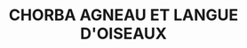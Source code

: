 ---
auteur: Résistances 2024
categories:
- Soupe
check: Non
checkAlwaysOk: false
cuisson: Oui
draft: false
ingredients:
  animaux:
  - quantite: 6.5
    title: Agneau
    unit: Kg
  autres:
  - quantite: 30
    title: Eau
    unit: litre
  epices:
  - quantite: 35
    title: Piment doux
    unit: grammes
  - quantite: 75
    title: Paprika
    unit: grammes
  - quantite: 75
    title: Gingembre en poudre
    unit: grammes
  - quantite: 350
    title: Ras el hanout
    unit: grammes
  - quantite: 5
    title: Menthe
    unit: bottes
  - quantite: 8
    title: Coriandre fraîche
    unit: bottes
  - quantite: 1.5
    title: Concentré de tomate
    unit: Kg
  - quantite: 10
    title: Coulis de tomates
    unit: litre
  legumes:
  - quantite: 3
    title: Courgette
    unit: Kg
  - quantite: 1
    title: Céleri branche
    unit: Kg
  - quantite: 5
    title: Carotte
    unit: Kg
  - quantite: 5
    title: Oignon
    unit: Kg
  lof:
  - quantite: 1
    title: huile d'olive
    unit: litre
  sec:
  - quantite: 2
    title: Pâtes - langue d'oiseau
    unit: Kg
  - quantite: 2.5
    title: Pois chiches
    unit: Kg
layout: recettes
plate: 100
preparation: "Eplucher et émincer les carottes et les courgettes. Emincer les branches\
  \ de céleri. Mettre le tout dans un saladier. Réserver. \n\nEplucher et émincer\
  \ grossièrement les oignons. \n\nCouper la viande en morceaux. Dans une gamelle\
  \ : verser un filet d'huile d'olive et y faire cuire les morceaux de viande en ajoutant\
  \ les oignons.\n\nAssaisonner avec le ras el hanout, le gingembre en poudre, le\
  \ paprika et le piment doux.\n\n Déposer, les carottes, les courgettes, le céleri\
  \ et les pois chiche dans la gamelle. \n\nAjouter le concentré de tomates, l'eau\
  \ et le coulis de tomate. Assaisonner de sel et de poivre.\n\nPlonger une botte\
  \ entière de coriandre dans la gamelle. Remuer le tout. Laisser cuire au moins 1h\
  \ à frémissement. \n\nUn peu avant le service, ajouter les langues d'oiseaux. Laisser\
  \ cuire quelques minutes à frémissement. Servir."
preparation24h: Faire tremper les pois chiche la veille.
publishDate: 2024-06-14 21:09:00+00:00
quantite_desc: un bol d'environ 600ml par personne
regime:
- sans-lactose
region: Algérie
temperature: Chaud
title: CHORBA  AGNEAU ET LANGUE D'OISEAUX
titleslug: chorba-agneau-et-langue-doiseaux_jslcl69v
type: plat
uuid: jslcl69v
---
